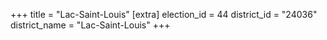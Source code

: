 +++
title = "Lac-Saint-Louis"
[extra]
election_id = 44
district_id = "24036"
district_name = "Lac-Saint-Louis"
+++
